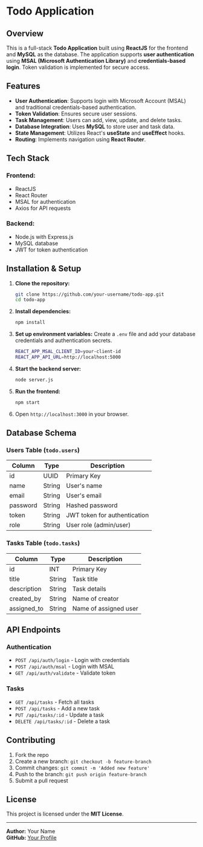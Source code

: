 # Todo Application

## Overview
This is a full-stack **Todo Application** built using **ReactJS** for the frontend and **MySQL** as the database. The application supports **user authentication** using **MSAL (Microsoft Authentication Library)** and **credentials-based login**. Token validation is implemented for secure access.

## Features
- **User Authentication**: Supports login with Microsoft Account (MSAL) and traditional credentials-based authentication.
- **Token Validation**: Ensures secure user sessions.
- **Task Management**: Users can add, view, update, and delete tasks.
- **Database Integration**: Uses **MySQL** to store user and task data.
- **State Management**: Utilizes React's **useState** and **useEffect** hooks.
- **Routing**: Implements navigation using **React Router**.

## Tech Stack
### Frontend:
- ReactJS
- React Router
- MSAL for authentication
- Axios for API requests

### Backend:
- Node.js with Express.js
- MySQL database
- JWT for token authentication

## Installation & Setup
1. **Clone the repository:**
   ```sh
   git clone https://github.com/your-username/todo-app.git
   cd todo-app
   ```
2. **Install dependencies:**
   ```sh
   npm install
   ```
3. **Set up environment variables:**
   Create a `.env` file and add your database credentials and authentication secrets.
   ```sh
   REACT_APP_MSAL_CLIENT_ID=your-client-id
   REACT_APP_API_URL=http://localhost:5000
   ```
4. **Start the backend server:**
   ```sh
   node server.js
   ```
5. **Run the frontend:**
   ```sh
   npm start
   ```
6. Open `http://localhost:3000` in your browser.

## Database Schema
### Users Table (`todo.users`)
| Column    | Type    | Description  |
|-----------|--------|--------------|
| id        | UUID   | Primary Key  |
| name      | String | User's name  |
| email     | String | User's email |
| password  | String | Hashed password |
| token     | String | JWT token for authentication |
| role      | String | User role (admin/user) |

### Tasks Table (`todo.tasks`)
| Column       | Type    | Description  |
|-------------|--------|--------------|
| id          | INT    | Primary Key  |
| title       | String | Task title   |
| description | String | Task details |
| created_by  | String | Name of creator |
| assigned_to | String | Name of assigned user |

## API Endpoints
### Authentication
- `POST /api/auth/login` - Login with credentials
- `POST /api/auth/msal` - Login with MSAL
- `GET /api/auth/validate` - Validate token

### Tasks
- `GET /api/tasks` - Fetch all tasks
- `POST /api/tasks` - Add a new task
- `PUT /api/tasks/:id` - Update a task
- `DELETE /api/tasks/:id` - Delete a task

## Contributing
1. Fork the repo
2. Create a new branch: `git checkout -b feature-branch`
3. Commit changes: `git commit -m 'Added new feature'`
4. Push to the branch: `git push origin feature-branch`
5. Submit a pull request

## License
This project is licensed under the **MIT License**.

---
**Author:** Your Name  
**GitHub:** [Your Profile](https://github.com/your-username)

